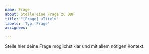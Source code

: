 ```yaml
---
name: Frage
about: Stelle eine Frage zu DDP
title: "[Frage] <Titel>"
labels: 'Typ: Frage'
assignees: ''

---
```


Stelle hier deine Frage möglichst klar und mit allem nötigen Kontext.
